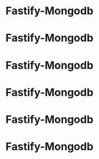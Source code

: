 # Fastify-Mongodb
# Fastify-Mongodb
# Fastify-Mongodb
# Fastify-Mongodb
# Fastify-Mongodb
# Fastify-Mongodb

